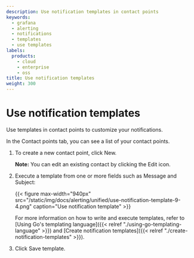```yaml
---
description: Use notification templates in contact points
keywords:
  - grafana
  - alerting
  - notifications
  - templates
  - use templates
labels:
  products:
    - cloud
    - enterprise
    - oss
title: Use notification templates
weight: 300
---
```


# Use notification templates

Use templates in contact points to customize your notifications.

In the Contact points tab, you can see a list of your contact points.

1. To create a new contact point, click New.

   **Note:** You can edit an existing contact by clicking the Edit icon.

2. Execute a template from one or more fields such as Message and Subject:

   {{< figure max-width="940px" src="/static/img/docs/alerting/unified/use-notification-template-9-4.png" caption="Use notification template" >}}

   For more information on how to write and execute templates, refer to [Using Go's templating language]({{< relref "./using-go-templating-language" >}}) and [Create notification templates]({{< relref "./create-notification-templates" >}}).

3. Click Save template.
